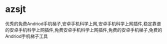 # azsjt
优秀的免费Andriod手机梯子,安卓手机科学上网,安卓手机科学上网插件,稳定靠谱的安卓手机科学上网插件,免费安卓手机科学上网插件,免费的安卓手机梯子,免费的Andriod手机梯子工具
